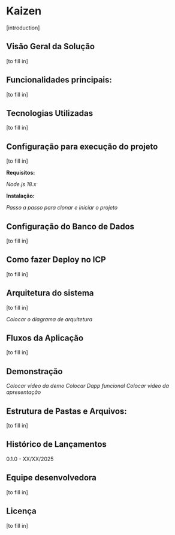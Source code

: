 # Kaizen

[introduction]

## Visão Geral da Solução

[to fill in]

## Funcionalidades principais:

[to fill in]

## Tecnologias Utilizadas

[to fill in]

## Configuração para execução do projeto

[to fill in]

**Requisitos:**

*Node.js 18.x*

**Instalação:**

*Passo a passo para clonar e iniciar o projeto*

## Configuração do Banco de Dados

[to fill in]

## Como fazer Deploy no ICP

[to fill in]

## Arquitetura do sistema

[to fill in]

*Colocar o diagrama de arquitetura*

## Fluxos da Aplicação

[to fill in]


## Demonstração

*Colocar vídeo da demo*
*Colocar Dapp funcional*
*Colocar vídeo da apresentação*

## Estrutura de Pastas e Arquivos:

[to fill in]

## Histórico de Lançamentos    

0.1.0 - XX/XX/2025

## Equipe desenvolvedora

[to fill in]

## Licença

[to fill in]
